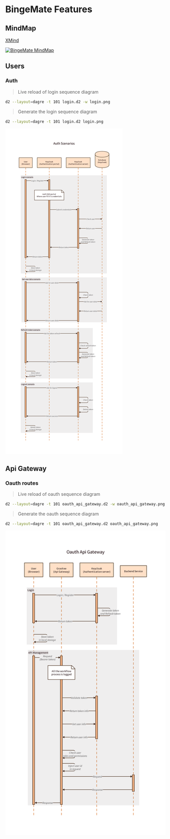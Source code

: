 # BingeMate Features

## MindMap

[XMind](https://xmind.works/share/vHmaBaXi)

[![BingeMate MindMap](BingeMate%20-%20Fonctionnalités.png)](https://xmind.works/share/vHmaBaXi)

## Users

### Auth

> Live reload of login sequence diagram
```bash
d2 --layout=dagre -t 101 login.d2 -w login.png
```
> Generate the login sequence diagram
```bash
d2 --layout=dagre -t 101 login.d2 login.png
```

![User Login](login.png)

## Api Gateway

### Oauth routes

> Live reload of oauth sequence diagram
```bash
d2 --layout=dagre -t 101 oauth_api_gateway.d2 -w oauth_api_gateway.png
```
> Generate the oauth sequence diagram
```bash
d2 --layout=dagre -t 101 oauth_api_gateway.d2 oauth_api_gateway.png
```

![Oauth Api Gateway](oauth_api_gateway.png)